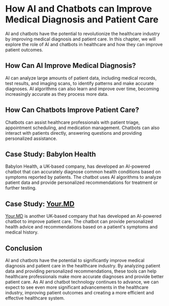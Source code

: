 How AI and Chatbots can Improve Medical Diagnosis and Patient Care
========================================================================================================================

AI and chatbots have the potential to revolutionize the healthcare industry by improving medical diagnosis and patient care. In this chapter, we will explore the role of AI and chatbots in healthcare and how they can improve patient outcomes.

How Can AI Improve Medical Diagnosis?
-------------------------------------

AI can analyze large amounts of patient data, including medical records, test results, and imaging scans, to identify patterns and make accurate diagnoses. AI algorithms can also learn and improve over time, becoming increasingly accurate as they process more data.

How Can Chatbots Improve Patient Care?
--------------------------------------

Chatbots can assist healthcare professionals with patient triage, appointment scheduling, and medication management. Chatbots can also interact with patients directly, answering questions and providing personalized assistance.

Case Study: Babylon Health
--------------------------

Babylon Health, a UK-based company, has developed an AI-powered chatbot that can accurately diagnose common health conditions based on symptoms reported by patients. The chatbot uses AI algorithms to analyze patient data and provide personalized recommendations for treatment or further testing.

Case Study: [Your.MD](http://Your.MD)
-------------------------------------

[Your.MD](http://Your.MD) is another UK-based company that has developed an AI-powered chatbot to improve patient care. The chatbot can provide personalized health advice and recommendations based on a patient's symptoms and medical history.

Conclusion
----------

AI and chatbots have the potential to significantly improve medical diagnosis and patient care in the healthcare industry. By analyzing patient data and providing personalized recommendations, these tools can help healthcare professionals make more accurate diagnoses and provide better patient care. As AI and chatbot technology continues to advance, we can expect to see even more significant advancements in the healthcare industry, improving patient outcomes and creating a more efficient and effective healthcare system.
